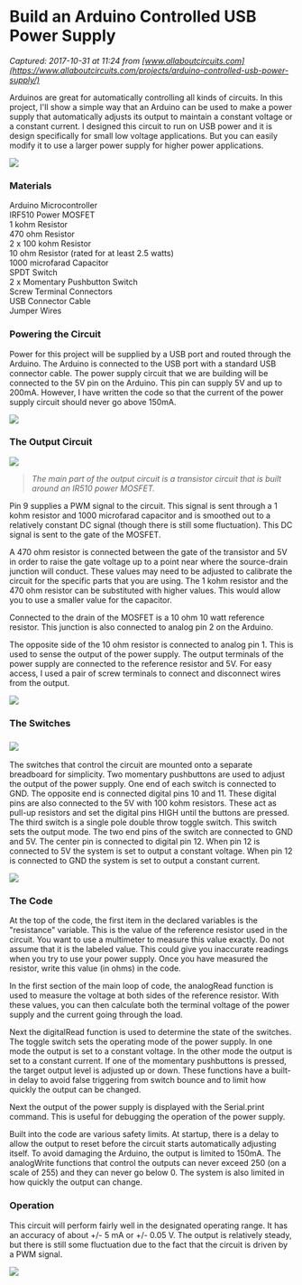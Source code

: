 # Build an Arduino Controlled USB Power Supply

_Captured: 2017-10-31 at 11:24 from [www.allaboutcircuits.com](https://www.allaboutcircuits.com/projects/arduino-controlled-usb-power-supply/)_

Arduinos are great for automatically controlling all kinds of circuits. In this project, I'll show a simple way that an Arduino can be used to make a power supply that automatically adjusts its output to maintain a constant voltage or a constant current. I designed this circuit to run on USB power and it is design specifically for small low voltage applications. But you can easily modify it to use a larger power supply for higher power applications.

![](https://www.allaboutcircuits.com/uploads/articles/Img_9492.jpg)

### Materials

Arduino Microcontroller  
IRF510 Power MOSFET  
1 kohm Resistor  
470 ohm Resistor  
2 x 100 kohm Resistor  
10 ohm Resistor (rated for at least 2.5 watts)  
1000 microfarad Capacitor  
SPDT Switch  
2 x Momentary Pushbutton Switch  
Screw Terminal Connectors  
USB Connector Cable  
Jumper Wires

### Powering the Circuit

Power for this project will be supplied by a USB port and routed through the Arduino. The Arduino is connected to the USB port with a standard USB connector cable. The power supply circuit that we are building will be connected to the 5V pin on the Arduino. This pin can supply 5V and up to 200mA. However, I have written the code so that the current of the power supply circuit should never go above 150mA.

![](https://www.allaboutcircuits.com/uploads/articles/IMG_9485.JPG)

### The Output Circuit

![](https://www.allaboutcircuits.com/uploads/articles/Img_9475LABELS.jpg)

> _The main part of the output circuit is a transistor circuit that is built around an IR510 power MOSFET._

Pin 9 supplies a PWM signal to the circuit. This signal is sent through a 1 kohm resistor and 1000 microfarad capacitor and is smoothed out to a relatively constant DC signal (though there is still some fluctuation). This DC signal is sent to the gate of the MOSFET.

A 470 ohm resistor is connected between the gate of the transistor and 5V in order to raise the gate voltage up to a point near where the source-drain junction will conduct. These values may need to be adjusted to calibrate the circuit for the specific parts that you are using. The 1 kohm resistor and the 470 ohm resistor can be substituted with higher values. This would allow you to use a smaller value for the capacitor.

Connected to the drain of the MOSFET is a 10 ohm 10 watt reference resistor. This junction is also connected to analog pin 2 on the Arduino.

The opposite side of the 10 ohm resistor is connected to analog pin 1. This is used to sense the output of the power supply. The output terminals of the power supply are connected to the reference resistor and 5V. For easy access, I used a pair of screw terminals to connect and disconnect wires from the output.

![](https://www.allaboutcircuits.com/uploads/articles/arduino-controlled-usb-power-mosfet.png)

### The Switches

### ![](https://www.allaboutcircuits.com/uploads/articles/Img_9469labels.jpg)

The switches that control the circuit are mounted onto a separate breadboard for simplicity. Two momentary pushbuttons are used to adjust the output of the power supply. One end of each switch is connected to GND. The opposite end is connected digital pins 10 and 11. These digital pins are also connected to the 5V with 100 kohm resistors. These act as pull-up resistors and set the digital pins HIGH until the buttons are pressed. The third switch is a single pole double throw toggle switch. This switch sets the output mode. The two end pins of the switch are connected to GND and 5V. The center pin is connected to digital pin 12. When pin 12 is connected to 5V the system is set to output a constant voltage. When pin 12 is connected to GND the system is set to output a constant current.

![](https://www.allaboutcircuits.com/uploads/articles/arduino-controlled-usb-power-switch.png)

### The Code

At the top of the code, the first item in the declared variables is the "resistance" variable. This is the value of the reference resistor used in the circuit. You want to use a multimeter to measure this value exactly. Do not assume that it is the labeled value. This could give you inaccurate readings when you try to use your power supply. Once you have measured the resistor, write this value (in ohms) in the code.

In the first section of the main loop of code, the analogRead function is used to measure the voltage at both sides of the reference resistor. With these values, you can then calculate both the terminal voltage of the power supply and the current going through the load.

Next the digitalRead function is used to determine the state of the switches. The toggle switch sets the operating mode of the power supply. In one mode the output is set to a constant voltage. In the other mode the output is set to a constant current. If one of the momentary pushbuttons is pressed, the target output level is adjusted up or down. These functions have a built-in delay to avoid false triggering from switch bounce and to limit how quickly the output can be changed.

Next the output of the power supply is displayed with the Serial.print command. This is useful for debugging the operation of the power supply.

Built into the code are various safety limits. At startup, there is a delay to allow the output to reset before the circuit starts automatically adjusting itself. To avoid damaging the Arduino, the output is limited to 150mA. The analogWrite functions that control the outputs can never exceed 250 (on a scale of 255) and they can never go below 0. The system is also limited in how quickly the output can change.

### Operation

This circuit will perform fairly well in the designated operating range. It has an accuracy of about +/- 5 mA or +/- 0.05 V. The output is relatively steady, but there is still some fluctuation due to the fact that the circuit is driven by a PWM signal.

![](https://www.allaboutcircuits.com/uploads/articles/Img_9475NOLABELS.jpg)
